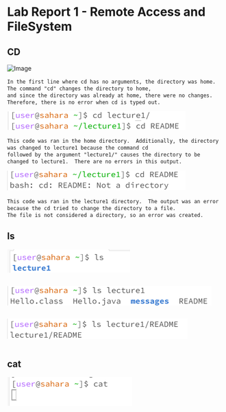# Lab Report 1 - Remote Access and FileSystem

## CD
![Image](https://github.com/DatGuy84/cse15l-lab-reports/assets/148490937/38488f72-f65b-4b23-b562-a76835d4dd5a)

```
In the first line where cd has no arguments, the directory was home. The command "cd" changes the directory to home,
and since the directory was already at home, there were no changes.  Therefore, there is no error when cd is typed out.
```
![Image](https://github.com/DatGuy84/cse15l-lab-reports/blob/main/CD%20Lecture1.png?raw=true)
```
This code was ran in the home directory.  Additionally, the directory was changed to lecture1 because the command cd
followed by the argument "lecture1/" causes the directory to be changed to lecture1.  There are no errors in this output.
```
![Image](https://github.com/DatGuy84/cse15l-lab-reports/blob/main/CD%20README.png?raw=true)
```
This code was ran in the lecture1 directory.  The output was an error because the cd tried to change the directory to a file.
The file is not considered a directory, so an error was created.
```

## ls

![Image](https://github.com/DatGuy84/cse15l-lab-reports/blob/main/ls%20no%20arguments.png?raw=true)

```

```

![Image](https://github.com/DatGuy84/cse15l-lab-reports/blob/main/ls%20lecture1.png?raw=true)

```

```

![Image](https://github.com/DatGuy84/cse15l-lab-reports/blob/main/ls%20README.png?raw=true)

```

```

## cat
![Image](https://github.com/DatGuy84/cse15l-lab-reports/blob/main/Cat%20no%20arguments.png?raw=true)

```

```

